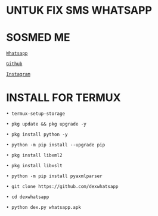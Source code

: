 # UNTUK FIX SMS WHATSAPP 


# SOSMED ME
[`Whatsapp`](https://wa.me/6285821676621)

[`Github`](https://github.com/Rhmn8)

[`Instagram`](https://instagram.com/rahman_annivers)


# INSTALL FOR TERMUX 

```
• termux-setup-storage

• pkg update && pkg upgrade -y 

• pkg install python -y 

• python -m pip install --upgrade pip 

• pkg install libxml2 

• pkg install libxslt 

• python -m pip install pyaxmlparser 

• git clone https://github.com/dexwhatsapp

• cd dexwhatsapp 

• python dex.py whatsapp.apk
```
